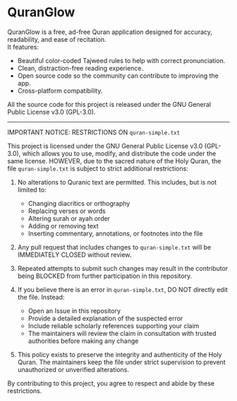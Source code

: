 # QuranGlow

QuranGlow is a free, ad-free Quran application designed for accuracy, readability, and ease of recitation.  
It features:
- Beautiful color-coded Tajweed rules to help with correct pronunciation.
- Clean, distraction-free reading experience.
- Open source code so the community can contribute to improving the app.
- Cross-platform compatibility.

All the source code for this project is released under the GNU General Public License v3.0 (GPL-3.0).

---

IMPORTANT NOTICE: RESTRICTIONS ON `quran-simple.txt`

This project is licensed under the GNU General Public License v3.0 (GPL-3.0), which allows you to use, modify, and distribute the code under the same license. HOWEVER, due to the sacred nature of the Holy Quran, the file `quran-simple.txt` is subject to strict additional restrictions:

1. No alterations to Quranic text are permitted. This includes, but is not limited to:
   - Changing diacritics or orthography
   - Replacing verses or words
   - Altering surah or ayah order
   - Adding or removing text
   - Inserting commentary, annotations, or footnotes into the file

2. Any pull request that includes changes to `quran-simple.txt` will be IMMEDIATELY CLOSED without review.

3. Repeated attempts to submit such changes may result in the contributor being BLOCKED from further participation in this repository.

4. If you believe there is an error in `quran-simple.txt`, DO NOT directly edit the file. Instead:
   - Open an Issue in this repository
   - Provide a detailed explanation of the suspected error
   - Include reliable scholarly references supporting your claim
   - The maintainers will review the claim in consultation with trusted authorities before making any change

5. This policy exists to preserve the integrity and authenticity of the Holy Quran. The maintainers keep the file under strict supervision to prevent unauthorized or unverified alterations.

By contributing to this project, you agree to respect and abide by these restrictions.
